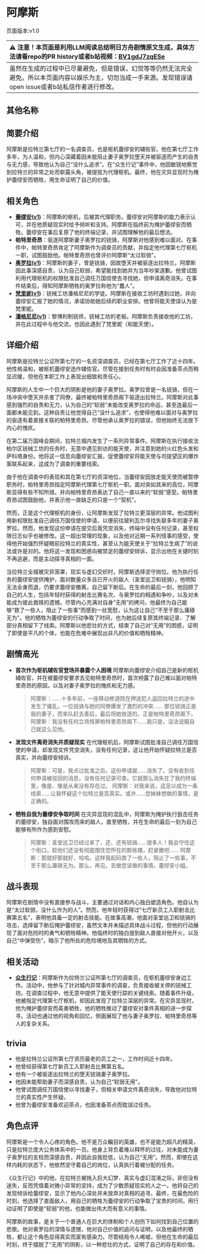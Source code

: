 # 阿摩斯
页面版本:v1.0
 

| :warning: 注意！本页面是利用LLM阅读总结明日方舟剧情原文生成，具体方法请看repo的PR history或者b站视频：[BV1gdJ7zqESe](https://www.bilibili.com/video/BV1gdJ7zqESe/)         |
|:----------------------------|
| 虽然在生成的过程中已尽量避免，但是错误，幻觉等等仍然无法完全避免。所以本页面内容以娱乐为主，切勿当成一手来源。发现错误请open issue或者b站私信作者进行修改。|



## 其他名称

## 简要介绍
阿摩斯是拉特兰第七厅的一名调查员，也是枢机蕾缪安的辅佐官。他在第七厅工作多年，为人温和，但内心深藏着因未能阻止妻子奥罗拉堕天并被驱逐而产生的自责与无力感，导致他认为自己“没什么追求”。在“众生行记”事件中，他因敏锐地察觉到拉特兰的异常之处而崭露头角，被提拔为代理枢机。最终，他在灾异显现时为掩护蕾缪安而牺牲，用生命证明了自己的价值。
## 相关角色
-   **[蕾缪安](../char_v3/char_4193_lemuen.md)([v1](char_4193_lemuen.md))**：阿摩斯的枢机，后被其代理职务。蕾缪安对阿摩斯的能力表示认可，并在他质疑现实时给予倾听和支持。阿摩斯在临终前为掩护蕾缪安而牺牲。蕾缪安在事后复原了他的终端记录，并试图理解他的最后想法。
-   **帕特里奇昂**：驱逐阿摩斯妻子奥罗拉的铳骑，阿摩斯对他感到难以面对。在事件中，帕特里奇昂肯定了阿摩斯作为调查员的贡献，并指定他代理第七厅枢机一职，试图鼓励他。帕特里奇昂也曾评价阿摩斯“太过软弱”。
-   **[奥罗拉](../char_v3/extended_char_ao_luo_la.md)([v1](extended_char_ao_luo_la.md))**：阿摩斯的妻子，曾是铳骑，因故堕天并被驱逐出拉特兰。阿摩斯因此事深感自责，认为自己软弱，希望能找到她并为当年吵架道歉。他曾试图利用代理枢机的权限批准自己调任万国信使去寻找她，但申请离奇消失。在事件结束后，得知阿摩斯牺牲的奥罗拉称他为“蠢人”。
-   **[梵里妮](../char_v3/extended_char_fan_li_ni.md)([v1](extended_char_fan_li_ni.md))**：铳械工坊潘格尼尼的学徒。阿摩斯在接收工坊时遇到过她，并向蕾缪安汇报了她的情况，承诺协助她后续的职业安排。他曾将能天使误认为是梵里妮。
-   **[潘格尼尼](../char_v3/extended_char_pan_ge_ni_ni.md)([v1](extended_char_pan_ge_ni_ni.md))**：黎博利制铳师，铳械工坊的老板。阿摩斯负责接收他的工坊，并在此过程中与他交流，也因此遇到了梵里妮（和能天使）。
## 详细介绍
阿摩斯是拉特兰公证所第七厅的一名资深调查员，已经在第七厅工作了近十四年。他性格温和，被枢机蕾缪安选作辅佐官。尽管在接到任务时有时会因准备茶点而稍显迟缓，但他在本职工作上表现出细致和责任心。

阿摩斯的人生中一个巨大的阴影是他的妻子奥罗拉。奥罗拉曾是一名铳骑，但在一场冲突中堕天并杀害了同僚，最终被帕特里奇昂阁下驱逐出拉特兰。阿摩斯对此事感到强烈的自责和无力，认为自己的“软弱”未能改变奥罗拉的命运，甚至连最后一面都未能见到。这种自责让他觉得自己“没什么追求”，也使得他难以面对与奥罗拉的驱逐有着直接关联的帕特里奇昂。尽管他承认奥罗拉的错误，但他始终无法放下内心的愧疚。

在第二届万国峰会期间，拉特兰城内发生了一系列异常事件。阿摩斯在执行接收法柏尔区铳械工坊的任务时，无意中遇见到访的能天使，并注意到她的火红色头发和萨科塔身份。他将这一信息向蕾缪安汇报，促使蕾缪安将能天使与司提望区的爆炸案联系起来，这成为了调查的重要线索。

由于他在调查中的表现和其在第七厅的资深地位，当蕾缪安因放走能天使而被暂停职务时，帕特里奇昂指定阿摩斯代理第七厅枢机一职。面对突如其来的高位，阿摩斯显得有些不知所措，并向帕特里奇昂表达了自己一直以来的“软弱”感受。帕特里奇昂试图鼓励他，并表示他一直缺乏的只是一个“契机”。

然而，正是这个代理枢机的身份，让阿摩斯发现了拉特兰更深层的异常。他试图利用新权限批准自己调任万国信使的申请，以便前往玻利瓦尔寻找失联多年的妻子奥罗拉。然而，他发现这份申请在提交后竟凭空消失，终端中没有任何记录，甚至权限日志似乎也被修改。这一超出常理的现象，以及他对近期一系列怪事的感受，使得他开始强烈怀疑眼前拉特兰的真实性，甚至认为能天使关于“拉特兰生病了”的说法或许是对的。他将这一发现和困惑向被禁足的蕾缪安倾诉，显示出他在关键时刻不再逃避，而是主动探寻真相的一面。

当拉特兰全城被灾异笼罩，现实与虚幻交织时，阿摩斯选择坚守岗位。他为执行任务的蕾缪安提供掩护，面对数量众多且已开火的敌人（圣堂巡卫和铳骑），他明知无法全身而退，仍要求蕾缪安撤离，自己留下断后。在生命的最后一刻，他回顾了自己的人生，包括年轻时获得的射击比赛名次、与奥罗拉的相遇和争吵，以及对未能成为彼此救赎的遗憾。尽管内心充满对自身“无用”的拷问，他最终为自己能够“救了一些人，阻止了一些事”而感到一丝宽慰，认为这让自己“不至于那么庸碌无为”。他的牺牲为蕾缪安的行动争取了时间，也为她后续复原其终端记录、了解部分真相留下了线索。阿摩斯以他悲壮的方式，结束了自己对“无用”的困惑，证明了即使是平凡的个体，也能在危难中展现出非凡的价值和牺牲精神。
## 剧情高光
*   **首次作为枢机辅佐官登场并暴露个人困境**
    阿摩斯向蕾缪安介绍自己是新的枢机辅佐官，并在被蕾缪安要求去见帕特里奇昂时，首次袒露了自己难以面对帕特里奇昂的原因，以及对妻子奥罗拉的愧疚和无力感。
    > 阿摩斯：......十多年前，一座移动修道院在押送犯人返回拉特兰的途中发生了骚乱，一位铳骑与她的同僚爆发了激烈的冲突...... 那位铳骑正是我的妻子，而率队赶去善后，最后将她放逐的，正是帕特里奇昂阁下。
    > 阿摩斯：我没有任何立场怪罪帕特里奇昂阁下......我只是，没法说服自己就这么见他。

*   **发现文件离奇消失并质疑现实**
    在代理枢机后，阿摩斯试图批准自己调任万国信使的申请，却发现文件凭空消失，没有任何记录，这让他开始怀疑拉特兰是否真实，并向蕾缪安倾诉。
    > 阿摩斯：可是，我点过批准之后，这份申请就......消失了。没有收到任何申请被驳回的消息，没有任何记录可查。它就那么消失在了我的终端里，像是、像是从来没有存在过。
    > 阿摩斯：对我来说，这足以成为一条线索......让我怀疑这个拉特兰是否真实。或许......您妹妹想做的事情，是正确的。

*   **牺牲自我为蕾缪安争取时间**
    在灾异显现的混乱中，阿摩斯为掩护执行狙击任务的蕾缪安，独自面对围攻而来的敌人，直至牺牲，并在生命的最后一刻为自己能够有所作为感到安慰。
    > 阿摩斯：圣堂巡卫已经过来了，还、还有铳骑......很多人！我会守住这个街口，趁他们还没有彻底围住您所在的那栋楼，赶紧撤吧......
    > 阿摩斯：那就好那就好，哈哈。这样我起码救了一些人，阻止了一些事，不至于那么庸碌无为。那么，再见。去做您该做的事情，蕾缪安小姐。
## 战斗表现
阿摩斯在剧情中没有直接参与战斗，主要通过对话和内心独白塑造角色。他自认为是“太过软弱，没什么作为的人”。然而，他年轻时获得过“七厅新员工入职射击比赛第五名”，表明他具备一定的射击技能。在故事高潮，他面对圣堂巡卫和铳骑的攻击，选择留下断后掩护蕾缪安，虽然文本并未描述具体战斗过程，但他的行动展现了面对危险时的勇气和牺牲精神。他临终时的独白提到敌人直接对他开火，以及自己“中弹受伤”，暗示了他所处的危险境地及其牺牲的方式。
## 相关活动
-   **[众生行记](../stories/act42side.md)**：阿摩斯作为拉特兰公证所第七厅的调查员，在枢机蕾缪安身边工作。活动中，他参与了针对城内异常事件的调查，负责接收被关停的铳械工坊。在调查过程中，他无意中提供了能天使行踪的关键线索。随着事件升级，他被指定代理第七厅枢机，却因此发现了拉特兰深层的异常。在灾异显现时，他为掩护蕾缪安而英勇牺牲，他的牺牲推动了蕾缪安对事件真相的进一步探寻。活动也通过他的视角和回忆，侧面展现了他与妻子奥罗拉、帕特里奇昂等人的复杂关系。
## trivia
*   他是拉特兰公证所第七厅资历最老的员工之一，工作时间近十四年。
*   他曾经获得第七厅新员工入职射击比赛第五名。
*   他有一个被驱逐出拉特兰的堕天铳骑妻子奥罗拉。
*   他因未能帮助妻子而深感自责，认为自己“软弱无用”。
*   他曾试图调任万国信使以寻找妻子，但相关申请文件离奇消失，导致他对拉特兰的真实性产生怀疑。
*   他曾为蕾缪安准备欢迎茶点，也因准备茶点而耽误过任务。
## 角色点评
阿摩斯是一个令人心疼的角色。他不是万众瞩目的英雄，也不是能力超凡的精英，只是拉特兰庞大公务体系中的一员。他身上背负着难以释怀的过往，对未能成为妻子奥罗拉的支柱而深感自责，并因此自我贬低，认为自己“无用”。然而，即使在这样内耗的状态下，他依然坚守着自己的岗位，认真执行着被分配的任务。

《众生行记》中的他，在拉特兰被拖入巨大幻梦、真实与虚幻混淆之际，非但没有迷失，反而凭借着对微小异常的坚持，成为了少数质疑现实的人之一。他将自己的发现倾诉给蕾缪安，显示了他内心深处并未放弃对真相的追寻。最终，在最危险的时刻，他选择了直面敌人，用自己的牺牲为蕾缪安的行动争取了宝贵的时间，用行动证明了即使是“软弱”的他，也能做出伟大而有意义的事情。

阿摩斯的故事，是关于一个普通人在巨大的体制和个人创伤下如何找到自己位置的悲歌。他对奥罗拉的深情与遗憾，他对自己价值的追问与证明，以及他最终的牺牲，都让这个角色显得真实而富有感染力。尽管结局令人唏嘘，但他在生命的最后时刻，终于摆脱了“无用”的阴影，以一种悲壮的方式，证明了自己的存在和价值。